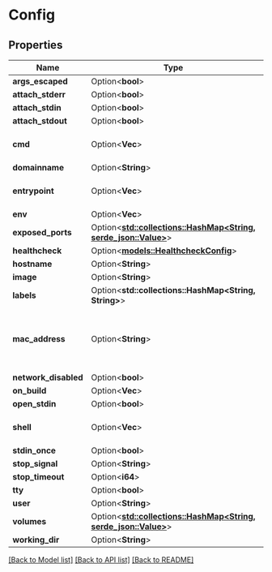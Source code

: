 # Config

## Properties

Name | Type | Description | Notes
------------ | ------------- | ------------- | -------------
**args_escaped** | Option<**bool**> |  | [optional]
**attach_stderr** | Option<**bool**> |  | [optional]
**attach_stdin** | Option<**bool**> |  | [optional]
**attach_stdout** | Option<**bool**> |  | [optional]
**cmd** | Option<**Vec<String>**> | We need to override the json decoder to accept both options. | [optional]
**domainname** | Option<**String**> |  | [optional]
**entrypoint** | Option<**Vec<String>**> | We need to override the json decoder to accept both options. | [optional]
**env** | Option<**Vec<String>**> |  | [optional]
**exposed_ports** | Option<[**std::collections::HashMap<String, serde_json::Value>**](serde_json::Value.md)> | PortSet is a collection of structs indexed by Port | [optional]
**healthcheck** | Option<[**models::HealthcheckConfig**](HealthcheckConfig.md)> |  | [optional]
**hostname** | Option<**String**> |  | [optional]
**image** | Option<**String**> |  | [optional]
**labels** | Option<**std::collections::HashMap<String, String>**> |  | [optional]
**mac_address** | Option<**String**> | Mac Address of the container.  Deprecated: this field is deprecated since API v1.44. Use EndpointSettings.MacAddress instead. | [optional]
**network_disabled** | Option<**bool**> |  | [optional]
**on_build** | Option<**Vec<String>**> |  | [optional]
**open_stdin** | Option<**bool**> |  | [optional]
**shell** | Option<**Vec<String>**> | We need to override the json decoder to accept both options. | [optional]
**stdin_once** | Option<**bool**> |  | [optional]
**stop_signal** | Option<**String**> |  | [optional]
**stop_timeout** | Option<**i64**> |  | [optional]
**tty** | Option<**bool**> |  | [optional]
**user** | Option<**String**> |  | [optional]
**volumes** | Option<[**std::collections::HashMap<String, serde_json::Value>**](serde_json::Value.md)> |  | [optional]
**working_dir** | Option<**String**> |  | [optional]

[[Back to Model list]](../README.md#documentation-for-models) [[Back to API list]](../README.md#documentation-for-api-endpoints) [[Back to README]](../README.md)


